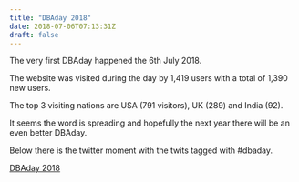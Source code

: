 ```yaml
---
title: "DBAday 2018"
date: 2018-07-06T07:13:31Z
draft: false
---
```


The very first DBAday happened the 6th July 2018.

The website was visited during the day by 1,419 users with a total of 1,390 new users.

The top 3 visiting nations are USA (791 visitors), UK (289) and India (92).

It seems the word is spreading and hopefully the next year there will be an even better DBAday.

Below there is the twitter moment with the twits tagged with #dbaday.

<a class="twitter-moment" href="https://twitter.com/i/moments/1014927654062034952?ref_src=twsrc%5Etfw">DBAday 2018</a>
<script async src="https://platform.twitter.com/widgets.js" charset="utf-8"></script>
